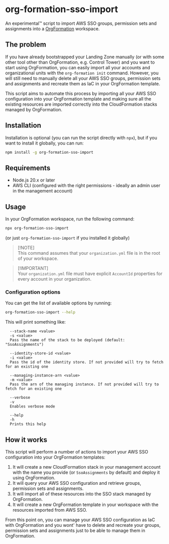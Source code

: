 # org-formation-sso-import

An experimental™️ script to import AWS SSO groups, permission sets and
assignments into a
[OrgFormation](https://github.com/org-formation/org-formation-cli) workspace.

## The problem

If you have already bootstrapped your Landing Zone manually (or with some other
tool other than OrgFormation, e.g. Control Tower) and you want to start using
OrgFormation, you can easily import all your accounts and organizational units
with the `org-formation init` command. However, you will still need to manually
delete all your AWS SSO groups, permission sets and assignments and recreate
them as IaC in your OrgFormation template.

This script aims to automate this process by importing all your AWS SSO
configuration into your OrgFormation template and making sure all the existing
resources are imported correctly into the CloudFormation stacks managed by
OrgFormation.

## Installation

Installation is optional (you can run the script directly with `npx`), but if
you want to install it globally, you can run:

```bash
npm install -g org-formation-sso-import
```

## Requirements

- Node.js 20.x or later
- AWS CLI (configured with the right permissions - ideally an admin user in the
  management account)

## Usage

In your OrgFormation workspace, run the following command:

```bash
npx org-formation-sso-import
```

(or just `org-formation-sso-import` if you installed it globally)

> [!NOTE]\
> This command assumes that your `organization.yml` file is in the root of your
> workspace.

> [!IMPORTANT]\
> Your `organization.yml` file must have explicit `AccountId` properties for
> every account in your organization.

### Configuration options

You can get the list of available options by running:

```bash
org-formation-sso-import --help
```

This will print something like:

```plain
  --stack-name <value>
  -s <value>
  Pass the name of the stack to be deployed (default: "SsoAssignments")

  --identity-store-id <value>
  -i <value>
  Pass the id of the identity store. If not provided will try to fetch for an existing one

  --managing-instance-arn <value>
  -m <value>
  Pass the arn of the managing instance. If not provided will try to fetch for an existing one

  --verbose
  -v
  Enables verbose mode

  --help
  -h
  Prints this help
```

## How it works

This script will perform a number of actions to import your AWS SSO
configuration into your OrgFormation templates:

1. It will create a new CloudFormation stack in your management account with the
   name you provide (or `SsoAssignments` by default) and deploy it using
   OrgFormation.
2. It will query your AWS SSO configuration and retrieve groups, permission sets
   and assignments.
3. It will import all of these resources into the SSO stack managed by
   OrgFormation.
4. It will create a new OrgFormation template in your workspace with the
   resources imported from AWS SSO.

From this point on, you can manage your AWS SSO configuration as IaC with
OrgFormation and you wont' have to delete and recreate your groups, permission
sets and assignments just to be able to manage them in OrgFormation.
